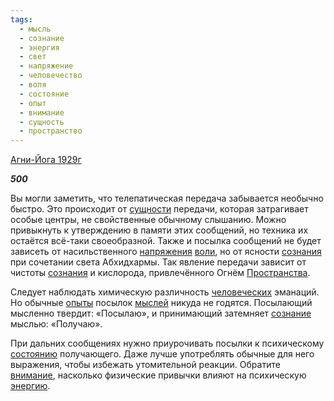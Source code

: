 ```yaml
---
tags:
  - мысль
  - сознание
  - энергия
  - свет
  - напряжение
  - человечество
  - воля
  - состояние
  - опыт
  - внимание
  - сущность
  - пространство
---
```

[Агни-Йога 1929г](https://127.0.0.1:4002/agni/1929)

___500___

Вы могли заметить, что телепатическая передача забывается необычно быстро. Это происходит от [сущности](../../../tags/#сущность) передачи, которая затрагивает особые центры, не свойственные обычному слышанию. Можно привыкнуть к утверждению в памяти этих сообщений, но техника их остаётся всё-таки своеобразной. Также и посылка сообщений не будет зависеть от насильственного [напряжения](../../../tags/#напряжение) [воли](../../../tags/#воля), но от ясности [сознания](../../../tags/#[сознание](../../../tags/#сознание)) при сочетании света Абхидхармы. Так явление передачи зависит от чистоты [сознания](../../../tags/#[сознание](../../../tags/#сознание)) и кислорода, привлечённого Огнём [Пространства](../../../tags/#пространство).   

Следует наблюдать химическую различность [человеческих](../../../tags/#человечество) эманаций. Но обычные [опыты](../../../tags/#опыт) посылок [мыслей](../../../tags/#[мысль](../../../tags/#мысль)) никуда не годятся. Посылающий мысленно твердит: «Посылаю», и принимающий затемняет [сознание](../../../tags/#сознание) мыслью: «Получаю».   

При дальних сообщениях нужно приурочивать посылки к психическому [состоянию](../../../tags/#состояние) получающего. Даже лучше употреблять обычные для него выражения, чтобы избежать утомительной реакции. Обратите [внимание](../../../tags/#внимание), насколько физические привычки влияют на психическую [энергию](../../../tags/#энергия).